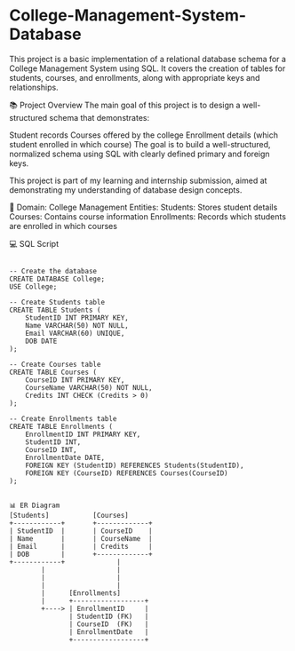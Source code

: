 # College-Management-System-Database
This project is a basic implementation of a relational database schema for a College Management System using SQL. It covers the creation of tables for students, courses, and enrollments, along with appropriate keys and relationships.

📚 Project Overview
The main goal of this project is to design a well-structured schema that demonstrates:

Student records
Courses offered by the college
Enrollment details (which student enrolled in which course)
The goal is to build a well-structured, normalized schema using SQL with clearly defined primary and foreign keys.

This project is part of my learning and internship submission, aimed at demonstrating my understanding of database design concepts.

📌 Domain: College Management
Entities:
Students: Stores student details
Courses: Contains course information
Enrollments: Records which students are enrolled in which courses

💻 SQL Script
```

-- Create the database
CREATE DATABASE College;
USE College;

-- Create Students table
CREATE TABLE Students (
    StudentID INT PRIMARY KEY,
    Name VARCHAR(50) NOT NULL,
    Email VARCHAR(60) UNIQUE,
    DOB DATE
);

-- Create Courses table
CREATE TABLE Courses (
    CourseID INT PRIMARY KEY,
    CourseName VARCHAR(50) NOT NULL,
    Credits INT CHECK (Credits > 0)
);

-- Create Enrollments table
CREATE TABLE Enrollments (
    EnrollmentID INT PRIMARY KEY,
    StudentID INT,
    CourseID INT,
    EnrollmentDate DATE,
    FOREIGN KEY (StudentID) REFERENCES Students(StudentID),
    FOREIGN KEY (CourseID) REFERENCES Courses(CourseID)
);


📊 ER Diagram
[Students]           [Courses]
+------------+       +-------------+
| StudentID  |       | CourseID    |
| Name       |       | CourseName  |
| Email      |       | Credits     |
| DOB        |       +-------------+
+------------+             |
        |                  |
        |                  |
        |                  |
        |      [Enrollments]
        |      +------------------+
        +----> | EnrollmentID     |
               | StudentID (FK)   |
               | CourseID  (FK)   |
               | EnrollmentDate   |
               +------------------+
